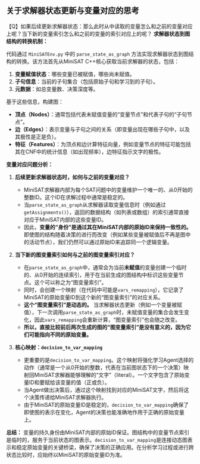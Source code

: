 ## 关于求解器状态更新与变量对应的思考
【Q】如果后续更新求解器状态：那么此时从中读取的变量怎么和之前的变量对应上呢？当下新的变量索引怎么和之前的变量的索引对应上的呢？
**求解器状态到图结构的转换机制：**

代码通过 `MiniSATEnv.py` 中的 `parse_state_as_graph` 方法实现求解器状态到图结构的转换。该方法首先从MiniSAT C++核心获取当前求解器的状态，包括：
1.  **变量赋值状态**：哪些变量已被赋值，哪些尚未赋值。
2.  **子句信息**：当前的子句集合（包括原始子句和学习到的子句）。
3.  **元数据**：如总变量数、决策深度等。

基于这些信息，构建图：
*   **顶点（Nodes）**：通常包括代表未赋值变量的“变量节点”和代表子句的“子句节点”。
*   **边（Edges）**：表示变量与子句之间的关系（即变量出现在哪些子句中，以及其极性是正是负）。
*   **特征（Features）**：为顶点和边计算特征向量，例如变量节点的特征可能包括其在CNF中的统计信息（如出现频率），边特征指示文字的极性。

**变量对应问题分析：**

1.  **后续更新求解器状态时，如何与之前的变量对应？**
    *   MiniSAT求解器内部为每个SAT问题中的变量维护一个唯一的、从0开始的整数ID。这个ID在求解过程中通常是稳定的。
    *   当`parse_state_as_graph`从求解器读取变量信息时（例如通过`getAssignments()`），返回的数据结构（如列表或数组）的索引通常直接对应于MiniSAT内部的这些变量ID。
    *   因此，**变量的“身份”是通过其在MiniSAT内部的原始ID来保持一致性的。** 即使图的结构随着决策的进行而改变（例如某些变量被赋值后不再是图中的活动节点），我们仍然可以通过原始ID来追踪同一个逻辑变量。

2.  **当下新的图变量索引如何与之前的图变量索引对应？**
    *   在`parse_state_as_graph`中，通常会为当前**未赋值**的变量创建一个临时的、从0开始的连续索引，用于在当前生成的图结构中标识这些变量节点。这个可以称之为“图变量索引”。
    *   同时，会创建一个映射（在代码中可能是`vars_remapping`），它记录了MiniSAT的原始变量ID到这个新的“图变量索引”的对应关系。
    *   **这个“图变量索引”是动态的。** 当求解器状态更新（例如一个变量被赋值），下一次调用`parse_state_as_graph`时，未赋值变量的集合会发生变化，因此`vars_remapping`会重新计算，“图变量索引”也会随之改变。
    *   **所以，直接比较前后两次生成的图的“图变量索引”是没有意义的，因为它们可能指向不同的原始变量。**

3.  **核心映射：`decision_to_var_mapping`**
    *   更重要的是`decision_to_var_mapping`。这个映射将强化学习Agent选择的动作（通常是一个从0开始的整数，代表在当前图状态下的一个决策）映射回MiniSAT求解器能够理解的“文字”（literal）。一个文字包含了原始变量ID和要赋给该变量的值（正或负）。
    *   当Agent做出决策后，通过这个映射找到对应的MiniSAT文字，然后将这个决策传递给MiniSAT求解器执行。
    *   由于MiniSAT的原始变量ID是稳定的，`decision_to_var_mapping`确保了即使图的表示在变化，Agent的决策也能准确地作用于正确的原始变量上。

**总结：**
变量的持久身份由MiniSAT内部的原始ID保证。图结构中的变量节点索引是临时的，服务于当前状态的图表示。`decision_to_var_mapping`是连接动态图表示和稳定原始变量的关键桥梁，确保了决策的正确应用。在分析学习过程或进行跨状态比较时，应始终以MiniSAT的原始变量ID为准。
